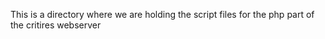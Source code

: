 This is a directory where we are holding the script files for the php part of the critires webserver
